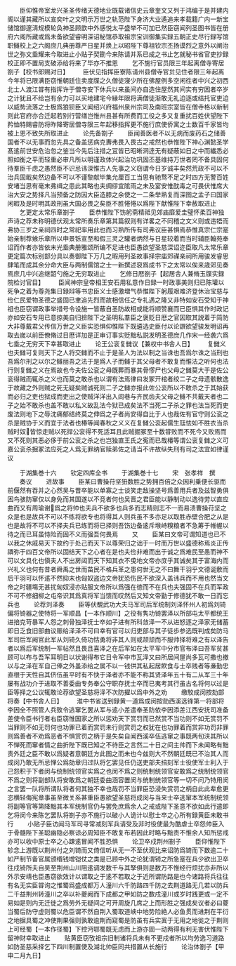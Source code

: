 <!-- { "loadSidebar": true } -->
　　臣仰惟帝室龙兴圣圣传绪天德地业既载诸信史云章奎文又列于鸿编于是并建内阁以谨其藏所以宣奕叶之文明示万世之轨范陛下身济大业遹追来孝载籍广内一新宝储馆御邃淸规模轮奂神圣顾歆中外感悦太平盛举不可加已然臣窃闻列圣图书皆在册府六阁所藏或爲未备欲望睿明深诏秘馆恭取祖宗宝训御集实録五朝正史尽行録写馆职雠校上之六阁庶几典册尊严日星并焕上以昭陛下尊祖钦宗丕扬谟烈之意外以阐治世之弥文埀耀来今取进止小贴子契勘今来陈请并系已成之书止乞就秘书省官吏抄録校正即不置局支破添给将来了毕亦不推恩
　　乞不施行官员限三年起离僧寺寄居劄子【校书郎赐对日】
　　臣伏见指挥臣寮陈请州县僧寺官贠见住者限三年起离今年将已限满臣窃惟朝廷住卖度牒之久僧徒寖少所在佛屋例多空闲徃者中兴之初西北士人渡江甞有指挥许于僧寺安下休兵以来虽间亦自造住屋然其间实有穷困者卒岁之计犹且不给岂有余力可以买地建宅今縁年限将满僧徒渐敢无礼迫逐或结托官吏迫以威势流落之士极爲狼狈臣又闻绍兴府福州泉州宗司及南班宗室皆在僧寺格以新制则此官府亦合迁起若别行营缮岂惟州县甚有所费而工役之多又复重扰百姓伏望陛下矜恤特赐睿防将昨降寄居僧寺限三年起移指挥更不施行庶使侨寓之士数百千家皆均被上恩不致失所取进止
　　论先备劄子
　　臣闻善医者不以无病而废药石之储善国者不以无事而忽先具之备盖惩病克夀弗畏入畏古之戒然也恭惟陛下神心渊懿圣学髙逺前世安危治忽之鉴当今先后注措之冝皆已昭晰洞逹无有疑蔽如日之中而纎悉必照如衡之平而轻重必审凡所以明谨政体兴起治功巩固丕基维持万世者罔不备具固何待羣臣千虑之愚然臣不识忌讳深惟古人先事之义窃谓今日岁诚丰矣然荒政不可以不治兵固戢矣然边备不可以不谨黎献毕集允厘百工当思有驰骛不足之时四方无警百姓安堵当思有毫末弗缉之患此其略也夫绸缪宜隂雨之未及宴安惟酖毒之可畏伏惟席大治大安之势择凡当预备之防因大臣造膝之余使之一二条举熟复而深图之孟子曰国家闲暇及是时明其政刑虽大国必畏之矣臣不胜惓惓以爲陛下献惟陛下幸赦取进止
　　乞更定太常乐章劄子
　　臣恭惟陛下饬躬斋精祗见郊庙靡爱圭璧怀柔百神独声诗之荐未称明德伏观太常所奏乐章第其篇叙则有详畧之不同稽之文义则或违牾而弗协三岁之亲祠四时之常祀率用此也而习熟所传有司弗议臣甚惧焉恭惟真宗仁宗寔始亲制荐飨乐章所以申景铄宣至和假三灵之驩者炳然与日星较着而当时辅臣翰苑奉诏而作者亦皆依末光埀典册雅颂所编不足进也臣愚欲望圣慈深诏迩臣取凡太常乐章更定篇次标别部分具以奏御陛下万几之暇用列圣故事择宗庙郊禖亲祠所用骏发睿思肆笔而成其余分命大臣与两制儒馆之士一新撰述裒爲成书下之太常以俟来歳郊见奏焉庶几中兴追继韶勺施之无穷取进止
　　乞修日厯劄子【起居舎人兼脩玉牒实録院检讨官目】
　　臣闻神宗皇帝相王安石用私意作日録一时政事美则归已陈瓘以死争之着为尊尧集日録辩等书忠臣义士感激増气恭惟陛下躬履艰难济登休治宝慈与俭仁民爱物圣德之盛固已聿追先烈而故相信任之专礼遇之隆又非特如安石受知于神祖也臣窃谓政事举措号令设施一皆蔽自圣防故相或能将顺赞襄而已臣惧其作时政记亦如安石专用已意掠美自归揜陛下之圣明私羣臣之褒贬日厯之官因取其説着于简防大非尊戴君父传信万世之义臣实恐惧仰惟陛下既遴选史臣付以论譔欲望骏发明诏再取去嵗以前臣僚脩过日厯详加是正审订事实贬黜私説发明圣德庶几作宋一经袭六爲七埀之无穷天下幸甚取进止
　　论王公衮复雠议【兼权中书舎人日】
　　复雠义也夫雠可复则天下之人将交雠而不止于是圣人为法以制之当诛也吾爲尔诛之当刑也吾爲尔刑之以尔之雠丽吾之法于是爲人子而雠于其父母者不敢复而惟法之听何也法行则复雠之义在焉故也今夫佐公衮之母既葬而暴其骨憀尸也父母之雠莫大于是佐公衮得贼而辄杀之义也而莫之敢杀也以谓有法焉律曰发冢开棺者绞二子之母遗骸散逸于故藏之外则贼之死无疑矣贼诚死则二子之雠亦报此佐公衮所以不敢杀之于其始获而必归之吏也狱成而吏出之使贼洋洋出入闾巷与齐民齿夫父母之雠不共戴天者也二子之始不敢杀也盖不敢以私义故乱法今狱已成矣法不当死二子杀之罪也法当死而吏废法则地下之辱沈痛郁结终莫之伸爲之子者尚安得自比于人也哉佐有官守则公衮之杀是贼协于义而宜于法者也椿等闻春秋之义义在复雠公衮起儒生尫怯如不胜衣当杀贼时奴皆惊走贼以死捍公衮得不死适耳且此贼掘冢至十数甞败而不死今又败焉而又不死则其恶必侈于前公衮之杀之也岂独直王氏之寃而已哉椿等谓公衮复雠之义可嘉公衮杀掘冢法应死之人爲无罪纳官赎弟佐之请当不许故纵失刑有司之法宜如律谨议











　　于湖集巻十六
　　钦定四库全书
　　于湖集巻十七
　　宋　张孝祥　撰
　　奏议
　　进故事
　　臣某曰曹操苻坚狃数胜之势拥百倍之众因利乗便长驱而前偃然有吞并之心然吴与晋卒能以单寡之士谈笑走敌操坚号爲善用兵者及兹智勇俱困鸟骇防窜仅以身免而其国遂以不竞者何也吴晋之君臣能以静制动以逸待劳以直应曲而又有周瑜谢爲之将帅也夫兵不欲多也兵多而志精则志不一而易溃曹操苻坚之众是也是故兵不可以不练将欲专也将得其人则兵虽不多亦足以取胜赤壁合肥之从是也是故将不可以不择夫兵已练而将已择则吾饬边备逺斥堠峙糗粮者不急筹于帷幄以待之而已耳虽恃险而固不义而强吾何畏焉
　　又
　　臣某曰文帝可谓知道也已不以我之休戚易天下故约于处己而天下以尊荣归之诎于一时而万世以盛德称焉炎正传禩弥于四百文帝所以固结天下之心者在是也夫俭非难而出于诚之爲难民至愚而神不可以文具化也愼夫人不出房闼而天下知其衣不曵地文帝亦庻乎其诚矣其于富海内而兴礼义也何有昔者舜禹之世而苗民不格兵革之患何世无之不曰舞干羽乎文德诞敷而后干羽可以怀逺不然抑末也匈奴盗边文帝犹恐伤民不欲深入盖讳兵而不用也然当文帝之时疆塲无甚扰匈奴浸亦贴服文帝所以爲强在徳而不在兵也夫强固不在兵而军政不可不修细柳之屯帝识其爲真将军当馈而叹然后又知文帝勤于修德犹不敢一日而忘兵也
　　论荐刘泽奏
　　臣等伏覩武功大夫马军司后军统制刘泽怀州人初爲刘锜偏将锜器之使特将一军顺昌【一本作顺川】之役有隽功锜罢泽以所部屯太平都统王进掊克苛暴军人怨之刺骨独泽抚士卒如子进有所科敛泽一不从进怒逐之泽家无储蓄即日乏食旧部曲议赈给泽泽不可曰幸有官可以归吏部与其子徒歩参选既判成矣防马军司后军阙官此军从刘锜久倚功怙勇将非其人则或颉颃而不服帅择将难之有以泽告者以爲后军统制一军帖然且畏且喜泽之在后军如在太平军中分市官布泽曰吾军贫甚顾可以布与吾军耳明日以状谢得布它日令军中市瓦泽又曰所居间屋尚多瓦可撒也撤以与之泽在军自己俸之外虽添给之属不以一钱供其私起居飮食与士卒贱者等亷勤忠直根于天性自其侪伍虽平时有不快于泽者亦不能不称其贤泽年五十有二从军三十年屡有战功介于进取不善委曲专务奉公守职存抚士卒而已夷考其行虽古名将何以过是臣等择之公议辄敢论荐欲望圣慈将泽不次防擢以爲中外之劝
　　缴駮成闵按劾部将奏【中书舎人日】
　　淮中书省送到録黄一道爲成闵按劾西溪选锋第一将部将李因全不照管人兵致令逃窜乞罢从军与逺小差遣奉圣防依李因添差江西安抚司准备差使令臣书行者右臣窃惟国家之所以惩劝天下赏罚而已然赏不当功则不如无赏罚不当罪则不如无罚何也功罪已着而赏罚未行则赏罚之权犹在也功罪着而赏非功罚非罪则爲善者不劝爲恶者不惧赏罚之柄于是失矣自闻西溪卒伍逃窜之事既两旬浃其所以不惮死而窜者情之曲折陛下既已知之不待臣之言然二十日之间主帅而下未闻略有黜责外廷之臣不敢以爲疑者意朝廷方此图之而未也今兹则大不然朝廷既已不治其人而成闵乃敢无所忌惮公爲劾章归过队将乞罢见任仍送吏部夫掊刻军士役使军士利入于己怨积于下者闵与统制统领官实爲之也闵不爲之则统制统领官安敢爲之统制统领官不爲之则将副部队将安敢爲之朝廷委曲涵容置闵与统制统领官等一切不问乃特用闵之言罢一队将所谓队将者何其独不幸也哉罚不当罪臣恐浸失赏罚之柄自此此辈愈更恣横轻侮宪章事虽至微关系甚重臣愚欲望圣慈将成闵与当来士卒逃窜本军统制统领将副等官等第降黜其本军统制官仍与罢免庶爲余人之戒或陛下圣意不欲如此行遣即乞将闵今来陈乞罢队将劄子亦不施行以破小人诡计以慰士卒之心所有録黄臣未敢书行
　　小贴子臣访闻马军司寻常减刻军兵请受及非时役使最为酷虐士卒怨帅臣入于骨髓陛下圣聪幽隐必察谅必周知臣不敢复布若因此时略与黜责不惟余人知所惩戒亦可以收中原士卒之心踈逺冒闻不胜恐惧
　　论卫卒戍荆州劄子
　　臣仰惟陛下轸念上游既以荆州付之刘锜而又倚信听从无一不至伏观比来诏防爲锜而下数逾二十如严制节备官属颁缗钱增铠仗之类是已顾中外之论犹谓锜之所急寔在兵少欲出卫卒往戍锜所夫自吴至荆州山川阻逺调发数千与其孥俱则是数万不惟经行烦扰亦非所以外示安靖也臣愚窃欲效计以谓取之于逺不若取之于近所谓防路是也今诸路将兵往往有名无实臣甞询之惟蜀爲盛成都万人潼川六千防路四千防之去荆道路无几若以防兵二千益荆州转潼川之卒以补夔阙而下成都之甲如防之数戍潼川或岁时践更或一定不易如是则内无迁徙之爲劳外无疑间之可开周旋几席之上而形胜之强成矣议者必曰夔当蜀后防守虚则蜀以危臣谓不然自荆入蜀取道峡中地势险絶人必鱼贯而进荆在平衍之地据具蜀之冲使荆果强则孰敢逾荆而窥蜀是防虽有兵实寘于无用之地徙之于荆则上可经蜀【一本作径蜀】下控沔鄂蜀既无虑而上游亦固一动两得有利无害伏惟陛下留神财幸取进止
　　贴黄臣窃攷祖宗旧制诸将兵未有不更戍者所以均劳逸习道路如防圣慈采择乞下四川制置使及湖北帅臣同共措置从长施行
　　论治体劄子【甲申二月九日】
